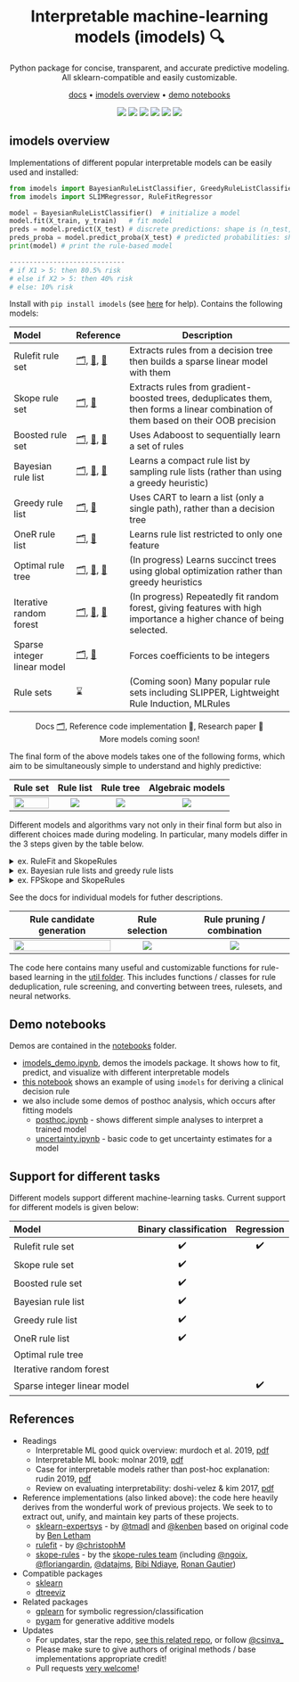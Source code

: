 <h1 align="center"> Interpretable machine-learning models (imodels) 🔍</h1>
<p align="center"> Python package for concise, transparent, and accurate predictive modeling. All sklearn-compatible and easily customizable.
</p>


<p align="center">
  <a href="https://csinva.github.io/imodels/">docs</a> •
  <a href="#imodels-overview">imodels overview</a> •
  <a href="#demo-notebooks">demo notebooks</a>
</p>
<p align="center">
  <img src="https://img.shields.io/badge/license-mit-blue.svg">
  <img src="https://img.shields.io/badge/python-3.6--3.9-blue">
  <a href="https://github.com/csinva/imodels/actions"><img src="https://github.com/csinva/imodels/workflows/tests/badge.svg"></a>
  <img src="https://img.shields.io/github/checks-status/csinva/imodels/master">
  <img src="https://img.shields.io/pypi/v/imodels?color=orange">
  <img src="https://static.pepy.tech/personalized-badge/imodels?period=total&units=none&left_color=gray&right_color=orange&left_text=downloads&kill_cache=1">
</p>  




## imodels overview

Implementations of different popular interpretable models can be easily used and installed:

```python
from imodels import BayesianRuleListClassifier, GreedyRuleListClassifier, SkopeRulesClassifier
from imodels import SLIMRegressor, RuleFitRegressor

model = BayesianRuleListClassifier()  # initialize a model
model.fit(X_train, y_train)   # fit model
preds = model.predict(X_test) # discrete predictions: shape is (n_test, 1)
preds_proba = model.predict_proba(X_test) # predicted probabilities: shape is (n_test, n_classes)
print(model) # print the rule-based model

-----------------------------
# if X1 > 5: then 80.5% risk
# else if X2 > 5: then 40% risk
# else: 10% risk
```

Install with `pip install imodels` (see [here](https://github.com/csinva/imodels/blob/master/docs/troubleshooting.md) for help). Contains the following models:

| Model                       | Reference                                                    | Description                                                  |
| :-------------------------- | ------------------------------------------------------------ | ------------------------------------------------------------ |
| Rulefit rule set            | [🗂️](https://csinva.io/imodels/rule_set/rule_fit.html), [🔗](https://github.com/christophM/rulefit), [📄](http://statweb.stanford.edu/~jhf/ftp/RuleFit.pdf) | Extracts rules from a decision tree then builds a sparse linear model with them |
| Skope rule set              | [🗂️](https://csinva.io/imodels/rule_set/skope_rules.html), [🔗](https://github.com/scikit-learn-contrib/skope-rules) | Extracts rules from gradient-boosted trees, deduplicates them, then forms a linear combination of them based on their OOB precision |
| Boosted rule set            | [🗂️](https://csinva.io/imodels/rule_set/boosted_rules.html), [🔗](https://github.com/jaimeps/adaboost-implementation), [📄](https://www.sciencedirect.com/science/article/pii/S002200009791504X) | Uses Adaboost to sequentially learn a set of rules          |
| Bayesian rule list          | [🗂️](https://csinva.io/imodels/rule_list/bayesian_rule_list/bayesian_rule_list.html), [🔗](https://github.com/tmadl/sklearn-expertsys), [📄](https://arxiv.org/abs/1602.08610) | Learns a compact rule list by sampling rule lists (rather than using a greedy heuristic) |
| Greedy rule list            | [🗂️](https://csinva.io/imodels/rule_list/greedy_rule_list.html), [🔗](https://medium.com/@penggongting/implementing-decision-tree-from-scratch-in-python-c732e7c69aea) | Uses CART to learn a list (only a single path), rather than a decision tree |
| OneR rule list              | [🗂️](https://csinva.io/imodels/rule_list/one_r.html), [📄](https://link.springer.com/article/10.1023/A:1022631118932) | Learns rule list restricted to only one feature              |
| Optimal rule tree           | [🗂️](https://csinva.io/imodels/tree/optimal_classification_tree/index.html), [🔗](https://github.com/pan5431333/pyoptree), [📄](https://link.springer.com/article/10.1007/s10994-017-5633-9) | (In progress) Learns succinct trees using global optimization rather than greedy heuristics |
| Iterative random forest     | [🗂️](https://csinva.io/imodels/tree/iterative_random_forest/iterative_random_forest.html), [🔗](https://github.com/Yu-Group/iterative-Random-Forest), [📄](https://www.pnas.org/content/115/8/1943) | (In progress) Repeatedly fit random forest, giving features with high importance a higher chance of being selected. |
| Sparse integer linear model | [🗂️](https://csinva.io/imodels/algebraic/slim.html), [📄](https://link.springer.com/article/10.1007/s10994-015-5528-6) | Forces coefficients to be integers                           |
| Rule sets                   | ⌛                                                            | (Coming soon) Many popular rule sets including SLIPPER, Lightweight Rule Induction, MLRules              |

<p align="center">
Docs <a href="https://csinva.io/imodels/">🗂️</a>, Reference code implementation 🔗, Research paper 📄
</br>
  More models coming soon!
</p>

The final form of the above models takes one of the following forms, which aim to be simultaneously simple to understand and highly predictive:

|                           Rule set                           |                        Rule list                        |                        Rule tree                        |                       Algebraic models                       |
| :----------------------------------------------------------: | :-----------------------------------------------------: | :-----------------------------------------------------: | :----------------------------------------------------------: |
| <img src="https://csinva.io/imodels/img/rule_set.jpg" width="100%"> | <img src="https://csinva.io/imodels/img/rule_list.jpg"> | <img src="https://csinva.io/imodels/img/rule_tree.jpg"> | <img src="https://csinva.io/imodels/img/algebraic_models.jpg"> |

Different models and algorithms vary not only in their final form but also in different choices made during modeling. In particular, many models differ in the 3 steps given by the table below.

<details>
<summary>ex. RuleFit and SkopeRules</summary>
RuleFit and SkopeRules differ only in the way they prune rules: RuleFit uses a linear model whereas SkopeRules heuristically deduplicates rules sharing overlap.
</details>

<details>
<summary>ex. Bayesian rule lists and greedy rule lists</summary>
Bayesian rule lists and greedy rule lists differ in how they select rules; bayesian rule lists perform a global optimization over possible rule lists while Greedy rule lists pick splits sequentially to maximize a given criterion.
</details>

<details>
<summary>ex. FPSkope and SkopeRules</summary>
FPSkope and SkopeRules differ only in the way they generate candidate rules: FPSkope uses FPgrowth whereas SkopeRules extracts rules from decision trees.
</details>

See the docs for individual models for futher descriptions.

|                  Rule candidate generation                   |                       Rule selection                       |                Rule pruning / combination                 |
| :----------------------------------------------------------: | :--------------------------------------------------------: | :-------------------------------------------------------: |
| <img src="https://csinva.io/imodels/img/rule_candidates.jpg" width="100%"> | <img src="https://csinva.io/imodels/img/rule_overfit.jpg"> | <img src="https://csinva.io/imodels/img/rule_pruned.jpg"> |

The code here contains many useful and customizable functions for rule-based learning in the [util folder](https://csinva.io/imodels/util/index.html). This includes functions / classes for rule deduplication, rule screening, and converting between trees, rulesets, and neural networks.

## Demo notebooks

Demos are contained in the [notebooks](notebooks) folder.

- [imodels_demo.ipynb](notebooks/imodels_demo.ipynb), demos the imodels package. It shows how to fit, predict, and visualize with different interpretable models
- [this notebook](https://github.com/csinva/iai-clinical-decision-rule/blob/master/notebooks/05_fit_interpretable_models.ipynb) shows an example of using `imodels` for deriving a clinical decision rule
- we also include some demos of posthoc analysis, which occurs after fitting models
  - [posthoc.ipynb](notebooks/2_posthoc.ipynb) - shows different simple analyses to interpret a trained model
  - [uncertainty.ipynb](notebooks/3_uncertainty.ipynb) - basic code to get uncertainty estimates for a model

## Support for different tasks

Different models support different machine-learning tasks. Current support for different models is given below:

| Model                       | Binary classification | Regression |
| :-------------------------- | :-------------------: | :--------: |
| Rulefit rule set            |           ✔️           |     ✔️      |
| Skope rule set              |           ✔️           |            |
| Boosted rule set            |           ✔️           |            |
| Bayesian rule list          |           ✔️           |            |
| Greedy rule list            |           ✔️           |            |
| OneR rule list              |           ✔️           |            |
| Optimal rule tree           |                       |            |
| Iterative random forest     |                       |            |
| Sparse integer linear model |                       |     ✔️      |

## References
- Readings
    - Interpretable ML good quick overview: murdoch et al. 2019, [pdf](https://arxiv.org/pdf/1901.04592.pdf)
    - Interpretable ML book: molnar 2019, [pdf](https://christophm.github.io/interpretable-ml-book/)
    - Case for interpretable models rather than post-hoc explanation: rudin 2019, [pdf](https://arxiv.org/pdf/1811.10154.pdf)
    - Review on evaluating interpretability: doshi-velez & kim 2017, [pdf](https://arxiv.org/pdf/1702.08608.pdf)
- Reference implementations (also linked above): the code here heavily derives from the wonderful work of previous projects. We seek to to extract out, unify, and maintain key parts of these projects.
    - [sklearn-expertsys](https://github.com/tmadl/sklearn-expertsys) - by [@tmadl](https://github.com/tmadl) and [@kenben](https://github.com/kenben) based on original code by [Ben Letham](http://lethalletham.com/)
    - [rulefit](https://github.com/christophM/rulefit) - by [@christophM](https://github.com/christophM)
    - [skope-rules](https://github.com/scikit-learn-contrib/skope-rules) - by the [skope-rules team](https://github.com/scikit-learn-contrib/skope-rules/blob/master/AUTHORS.rst) (including [@ngoix](https://github.com/ngoix), [@floriangardin](https://github.com/floriangardin), [@datajms](https://github.com/datajms), [Bibi Ndiaye](), [Ronan Gautier]())
- Compatible packages
    - [sklearn](https://github.com/scikit-learn/scikit-learn)
    - [dtreeviz](https://github.com/parrt/dtreeviz)
- Related packages
    - [gplearn](https://github.com/trevorstephens/gplearn/tree/ad57cb18caafdb02cca861aea712f1bf3ed5016e) for symbolic regression/classification
    - [pygam](https://github.com/dswah/pyGAM) for generative additive models
- Updates
    - For updates, star the repo, [see this related repo](https://github.com/csinva/csinva.github.io), or follow [@csinva_](https://twitter.com/csinva_)
    - Please make sure to give authors of original methods / base implementations appropriate credit!
    - Pull requests <a href="https://github.com/csinva/imodels/blob/master/docs/contributing.md">very welcome</a>!
